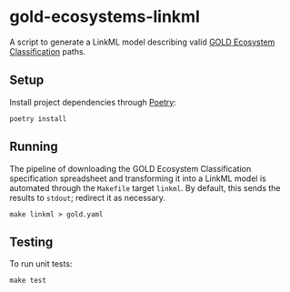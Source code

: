 # gold-ecosystems-linkml

A script to generate a LinkML model describing valid [GOLD Ecosystem Classification](https://gold.jgi.doe.gov/ecosystem_classification) paths.

## Setup

Install project dependencies through [Poetry](https://python-poetry.org/):

```shell
poetry install
```

## Running

The pipeline of downloading the GOLD Ecosystem Classification specification spreadsheet and transforming it into a LinkML model is automated through the `Makefile` target `linkml`. By default, this sends the results to `stdout`; redirect it as necessary.

```shell
make linkml > gold.yaml
```

## Testing

To run unit tests:

```shell
make test
```